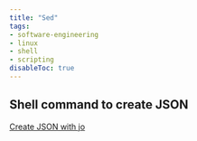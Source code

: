 ```yaml
---
title: "Sed"
tags:
- software-engineering
- linux
- shell
- scripting
disableToc: true
---
```


## Shell command to create JSON
[Create JSON with jo](https://jpmens.net/2016/03/05/a-shell-command-to-create-json-jo/)